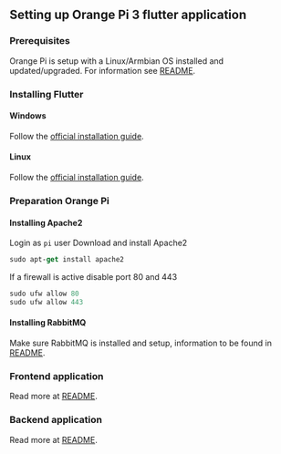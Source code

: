 ## Setting up Orange Pi 3 flutter application

### Prerequisites

Orange Pi is setup with a Linux/Armbian OS installed and updated/upgraded.
For information see [README](../README.md).

### Installing Flutter

#### Windows

Follow the [official installation guide](https://docs.flutter.dev/get-started/install/windows/web?tab=download#install-the-flutter-sdk).

#### Linux

Follow the [official installation guide](https://docs.flutter.dev/get-started/install/linux/desktop?tab=download#install-the-flutter-sdk).

### Preparation Orange Pi

#### Installing Apache2

Login as `pi` user
Download and install Apache2

```ps
sudo apt-get install apache2
```

If a firewall is active disable port 80 and 443

```ps
sudo ufw allow 80
sudo ufw allow 443
```

#### Installing RabbitMQ

Make sure RabbitMQ is installed and setup, information to be found in [README](../rabbitmq/README.md).

### Frontend application

Read more at [README](./frontend/README.md).

### Backend application

Read more at [README](./backend/README.md).
